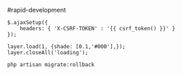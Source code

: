 #rapid-development

```
$.ajaxSetup({
	headers: { 'X-CSRF-TOKEN' : '{{ csrf_token() }}' }
});
```

```
layer.load(1, {shade: [0.1,'#000'],});
layer.closeAll('loading');
```

```
php artisan migrate:rollback
```